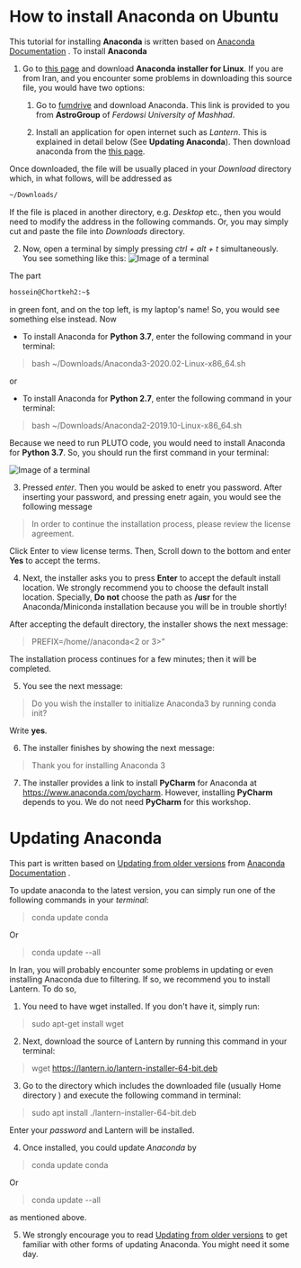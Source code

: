 # How to install Anaconda on Ubuntu

This tutorial for installing **Anaconda** is written based on
[Anaconda Documentation](https://docs.anaconda.com/anaconda/install/linux/)
. To install **Anaconda**

1. Go to 
[this page](https://www.anaconda.com/products/individual#linux) 
and download **Anaconda installer for Linux**. If you are from Iran, and you encounter some problems in downloading this source file, you would have two options:

   1. Go to 
   [fumdrive](https://fumdrive.um.ac.ir/index.php/s/eFzf63ZHn8WPLqF) 
   and download Anaconda. This link is provided to you from **AstroGroup** of *Ferdowsi University of Mashhad*.
   
   2. Install an application for open internet such as *Lantern*. This is explained in detail below (See **Updating Anaconda**). Then download anaconda from the 
[this page](https://www.anaconda.com/products/individual#linux).

Once downloaded, the file will be usually placed in your *Download* directory which, in what follows, will be addressed as
```sh
~/Downloads/
````
If the file is placed in another directory, e.g. *Desktop* etc., then you would need to modify the address in the following commands. Or, you may simply cut and paste the file into *Downloads* directory.

2. Now, open a terminal by simply pressing *ctrl + alt + t* simultaneously. You see something like this:
![Image of a terminal](https://github.com/Shenavar/pics/blob/master/1.jpg)

The part 
```sh
hossein@Chortkeh2:~$
````
in green font, and on the top left, is my laptop's name! So, you would see something else instead. Now

   - To install Anaconda for **Python 3.7**, enter the following command in your terminal:
   >  bash ~/Downloads/Anaconda3-2020.02-Linux-x86_64.sh
   
   or
   
   - To install Anaconda for **Python 2.7**, enter the following command in your terminal:
   >  bash ~/Downloads/Anaconda2-2019.10-Linux-x86_64.sh
   
Because we need to run PLUTO code, you would need to install Anaconda for **Python 3.7**. So, you should run the first command in your terminal:

![Image of a terminal](https://github.com/Shenavar/pics/blob/master/2.jpg)


3. Pressed *enter*. Then you would be asked to enetr you password. After inserting your password, and pressing enetr again, you would see the following message 

  > In order to continue the installation process, please review the license agreement.
  
  Click Enter to view license terms. Then, Scroll down to the bottom and enter **Yes** to accept the terms.
  
  
4. Next, the installer asks you to press **Enter** to accept the default install location. We strongly recommend you to choose the default install location. Specially, **Do not** choose the path as **/usr** for the Anaconda/Miniconda installation because you will be in trouble shortly!

After accepting the default directory, the installer shows the next message: 
> PREFIX=/home/<user>/anaconda<2 or 3>”
   
The installation process continues for a few minutes; then it will be completed.

5. You see the next message:
  > Do you wish the installer to initialize Anaconda3 by running conda init?
  
Write **yes**.  
  
6. The installer finishes by showing the next message:
  > Thank you for installing Anaconda 3
  
7. The installer provides a link to install **PyCharm** for Anaconda at https://www.anaconda.com/pycharm. However, installing **PyCharm** depends to you. We do not need **PyCharm** for this workshop.

# Updating Anaconda

This part is written based on
[Updating from older versions](https://docs.anaconda.com/anaconda/install/update-version/) from 
[Anaconda Documentation](https://docs.anaconda.com/anaconda/install/linux/)
.

To update anaconda to the latest version, you can simply run one of the following commands in your *terminal*:
> conda update conda

Or 

> conda update --all


In Iran, you will probably encounter some problems in updating or even installing Anaconda due to filtering. If so, we recommend you to install Lantern. To do so,

1. You need to have wget installed. If you don't have it, simply run:

> sudo apt-get install wget

2. Next, download the source of Lantern by running this command in your terminal:

> wget https://lantern.io/lantern-installer-64-bit.deb


3. Go to the directory which includes the downloaded file (usually Home directory ) and execute the following command in terminal:

> sudo apt install ./lantern-installer-64-bit.deb

Enter your *password* and Lantern will be installed. 

4. Once installed, you could update *Anaconda* by 

> conda update conda

Or 

> conda update --all

as mentioned above.

5. We strongly encourage you to read 
[Updating from older versions](https://docs.anaconda.com/anaconda/install/update-version/) 
to get familiar with other forms of updating Anaconda. You might need it some day.
